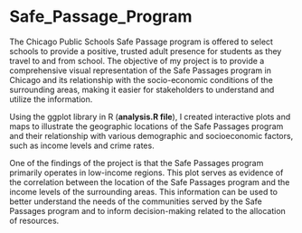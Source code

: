 # Safe_Passage_Program

The Chicago Public Schools Safe Passage program is offered to select schools to provide a positive, trusted adult presence for students as they travel to and from school. The objective of my project is to provide a comprehensive visual representation of the Safe Passages program in Chicago and its relationship with the socio-economic conditions of the surrounding areas, making it easier for stakeholders to understand and utilize the information.

Using the ggplot library in R (**analysis.R file**), I created interactive plots and maps to illustrate the geographic locations of the Safe Passages program and their relationship with various demographic and socioeconomic factors, such as income levels and crime rates.

One of the findings of the project is that the Safe Passages program primarily operates in low-income regions. This plot serves as evidence of the correlation between the location of the Safe Passages program and the income levels of the surrounding areas. This information can be used to better understand the needs of the communities served by the Safe Passages program and to inform decision-making related to the allocation of resources. 
